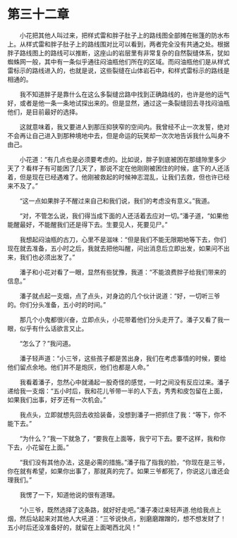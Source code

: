 # 第三十二章


　　小花把其他人叫过来，把样式雷和胖子肚子上的路线图全部摊在帐篷的防水布上。从样式雷和胖子肚子上的路线围对比可以看到，两者完全没有共通之处。根据胖子路线图上的路线可以推断，这座山的岩层里有非常复杂的自然裂缝体系，犹如蜘蛛网一般，其中有一条似乎通往闷油瓶他们所在的区域。而闷油瓶他们是从样式雷标示的路线进入的，也就是说，这些裂缝在山体岩石中，和样式雷标示的路线是相通的。

　　我不知道胖子是靠什么在这么多裂缝岔路中找到正确路线的，也许是他的运气好，或者是他一条一条地试探出来的。但是显然，通过这一条裂缝回去寻找闷油瓶他们，是目前最好的选择。

　　这就意味着，我又要进人到那压抑狭窄的空间内。我曾经不止一次发誓，绝对不会再让自己进入到那种境地中去，但是命运的玩笑却一次次地告诉我什么叫身不由己。

　　小花道：“有几点也是必须要考虑的。比如说，胖子到底被困在那缝隙里多少天了？看样子有可能困了几天了，那说不定在他刚刚被困住的时候，底下的人还活着，但是现在已经遇难了。他刚被救起的时候神志混乱，让我们去救，但也许已经来不及了。”

　　“这一点如果胖子不醒过来自己和我们说，我们的考虑没有意义。”我道。

　　“对，不管怎么说，我们得当成下面的人还活着去应对一切。”潘子道，“如果他能醒最好，不能醒我们还是得下去。生要见人，死要见尸。”

　　我想起闷油瓶的古刀，心里不是滋味：“但是我们不能无限期地等下去，你们现在就去准备，五小时之后，我就去把他叫醒，问出消息后立即出发，如果问不出来，我们也必须出发了。”

　　潘子和小花对看了一眼，显然有些犹豫，我道：“不能浪费胖子给我们带来的信息。”

　　潘子就点起一支烟，点了点头，对身边的几个伙计说道：“好，一切听三爷的。你们分头准备，五小时的时间。”

　　那几个小鬼都很兴奋，立即点头，小花带着他们分头走开了。潘子又看了我一眼，似乎有什么话欲言又止。

　　“怎么了？”我问道。

　　潘子轻声道：“小三爷，这些孩子都是苦出身，我们在考虑事情的时候，要给他们留点余地。他们并不是炮灰，他们也都是人命。”

　　我看着潘子，忽然心中就涌起一股奇怪的感觉，一时之间没有反应过来。潘子递给我一支烟：“五小时后，我和花儿爷带一半的人下去，秀秀和皮包留在上面，如果我们出事，好歹还有一次机会。”

　　我点头，立即就想先回去收拾装备，没想到潘子一把抓住了我：“等下，你不能下去。”

　　“为什么？”我一下就急了，“要我在上面等，我宁可下去。要不这样，我和你下去，小花留在上面。”

　　“我们没有其他办法，这是必需的措施。”潘子指了指我的脸，“你现在是三爷，你在就有希望，如果你出事了，那就真的完了。如果三爷都死了，你说这儿谁还会理我们。”

　　我愣了一下，知道他说的很有道理。

　　“小三爷，既然选择了这条路，就好好走吧。”潘子凑过来轻声道.他给我点上烟，然后站起来对其他人大吼道：“三爷说快点，别磨磨蹭蹭的，想不想发财了！五小时后还没准备好的，就留在上面喝西北风！”

